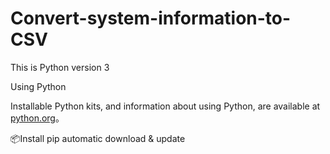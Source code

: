 # Convert-system-information-to-CSV

This is Python version 3

Using Python

Installable Python kits, and information about using Python, are available at [python.org](https://www.python.org/)。

📦Install
pip automatic download & update
